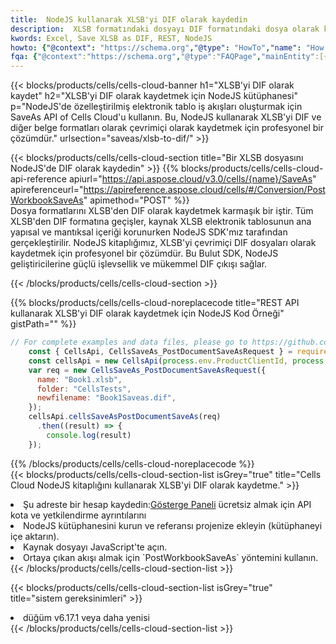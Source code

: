 ```yaml
---
title:  NodeJS kullanarak XLSB'yi DIF olarak kaydedin
description:  XLSB formatındaki dosyayı DIF formatındaki dosya olarak kaydetmek için NodeJS için Aspose.Cells Cloud SDK'yı kullanma.
kwords: Excel, Save XLSB as DIF, REST, NodeJS
howto: {"@context": "https://schema.org","@type": "HowTo","name": "How to save XLSB as DIF using the Cells Cloud NodeJS library.","description": "How to save XLSB as DIF using the Cells Cloud NodeJS library.","image": {"@type": "ImageObject"},"url": "/nodejs/saveas/xlsb-to-dif/","step": [{ "@type": "HowToStep","name": "How to save XLSB as DIF using the Cells Cloud NodeJS library. step 1", "image": {"@type": "ImageObject",},"url": "/nodejs/saveas/xlsb-to-dif/","text": "Register an account at <a href='https://dashboard.aspose.cloud/'>Dashboard</a> to get free API quota & authorization details",},{ "@type": "HowToStep","name": "How to save XLSB as DIF using the Cells Cloud NodeJS library. step 1", "image": {"@type": "ImageObject",},"url": "/nodejs/saveas/xlsb-to-dif/","text": "Install NodeJS library and add the reference (import the library) to your project.",},{ "@type": "HowToStep","name": "How to save XLSB as DIF using the Cells Cloud NodeJS library. step 1", "image": {"@type": "ImageObject",},"url": "/nodejs/saveas/xlsb-to-dif/","text": "Open the source file in JavaScript.",},{ "@type": "HowToStep","name": "How to save XLSB as DIF using the Cells Cloud NodeJS library. step 1", "image": {"@type": "ImageObject",},"url": "/nodejs/saveas/xlsb-to-dif/","text": "Use the `PostWorkbookSaveAs` method to retrieve the resulting stream.",}, ],"supply": {"@type": "HowToSupply","name": "document"},"tool": [{"@type": "HowToTool","name": "Visual Studio, Visual Studio Code, WebStorm"},{"@type": "HowToTool","name": "Aspose Cells"}],"totalTime": "PT6M"}
fqa: {"@context":"https://schema.org","@type":"FAQPage","mainEntity":[{"@type":"Question","name":"Why save file as other formats file in C# using REST API?","acceptedAnswer":{"@type":"Answer","text":"Documents are encoded in many ways, and some files may be incompatible with the software you use. To open and read such files, just save them as appropriate file formats.<br/><ol><li>Install .NET SDK and add the reference (import the library) to your project.</li><li>Open the source file in C# using REST API.</li><li>Call the PostWorkbookSaveAsRequest() method, passing an output filename with required extension.</li><li>Get the result of save as a separate file.</li></ol>"}},{"@type":"Question","name":"What file formats can I save as with your C# library?","acceptedAnswer":{"@type":"Answer","text":"We support a variety of file formats for conversion using .NET library, including XLSX, Excel, xls , PDF, CSV, HTML, Markdown, XML, PNG, JPG, TIFF, Json, TXT and many more."}},{"@type":"Question","name":"What is the maximum allowed file size for conversion using this .NET library?","acceptedAnswer":{"@type":"Answer","text":"There are no file size limits for format conversions using .NET library."}}]}
---
```

{{< blocks/products/cells/cells-cloud-banner h1="XLSB\'yi DIF olarak kaydet" h2="XLSB\'yi DIF olarak kaydetmek için NodeJS kütüphanesi" p="NodeJS\'de özelleştirilmiş elektronik tablo iş akışları oluşturmak için SaveAs API of Cells Cloud\'u kullanın. Bu, NodeJS kullanarak XLSB\'yi DIF ve diğer belge formatları olarak çevrimiçi olarak kaydetmek için profesyonel bir çözümdür." urlsection="saveas/xlsb-to-dif/" >}}

{{< blocks/products/cells/cells-cloud-section title="Bir XLSB dosyasını NodeJS\'de DIF olarak kaydedin" >}}
{{% blocks/products/cells/cells-cloud-api-reference apiurl="https://api.aspose.cloud/v3.0/cells/{name}/SaveAs" apireferenceurl="https://apireference.aspose.cloud/cells/#/Conversion/PostWorkbookSaveAs" apimethod="POST" %}}
<br/>
Dosya formatlarını XLSB'den DIF olarak kaydetmek karmaşık bir iştir. Tüm XLSB'den DIF formatına geçişler, kaynak XLSB elektronik tablosunun ana yapısal ve mantıksal içeriği korunurken NodeJS SDK'mız tarafından gerçekleştirilir. NodeJS kitaplığımız, XLSB'yi çevrimiçi DIF dosyaları olarak kaydetmek için profesyonel bir çözümdür. Bu Bulut SDK, NodeJS geliştiricilerine güçlü işlevsellik ve mükemmel DIF çıkışı sağlar.

{{< /blocks/products/cells/cells-cloud-section >}}

{{% blocks/products/cells/cells-cloud-noreplacecode title="REST API kullanarak XLSB\'yi DIF olarak kaydetmek için NodeJS Kod Örneği" gistPath="" %}}
  
```js
// For complete examples and data files, please go to https://github.com/aspose-cells-cloud/aspose-cells-cloud-node/
    const { CellsApi, CellsSaveAs_PostDocumentSaveAsRequest } = require("asposecellscloud");
    const cellsApi = new CellsApi(process.env.ProductClientId, process.env.ProductClientSecret);
    var req = new CellsSaveAs_PostDocumentSaveAsRequest({
      name: "Book1.xlsb",
      folder: "CellsTests",
      newfilename: "Book1Saveas.dif",
    });
    cellsApi.cellsSaveAsPostDocumentSaveAs(req)
      .then((result) => {
        console.log(result)
    });
```
  
{{% /blocks/products/cells/cells-cloud-noreplacecode %}}
<br/>
{{< blocks/products/cells/cells-cloud-section-list isGrey="true" title="Cells Cloud NodeJS kitaplığını kullanarak XLSB\'yi DIF olarak kaydetme." >}}
<li> Şu adreste bir hesap kaydedin:<a href="https://dashboard.aspose.cloud/">Gösterge Paneli</a> ücretsiz almak için API kota ve yetkilendirme ayrıntılarını</li>
<li>NodeJS kütüphanesini kurun ve referansı projenize ekleyin (kütüphaneyi içe aktarın).</li>
<li>Kaynak dosyayı JavaScript'te açın.</li>
<li>Ortaya çıkan akışı almak için `PostWorkbookSaveAs` yöntemini kullanın.</li>
{{< /blocks/products/cells/cells-cloud-section-list >}}

{{< blocks/products/cells/cells-cloud-section-list isGrey="true" title="sistem gereksinimleri" >}}
<li>düğüm v6.17.1 veya daha yenisi</li>
{{< /blocks/products/cells/cells-cloud-section-list >}}
